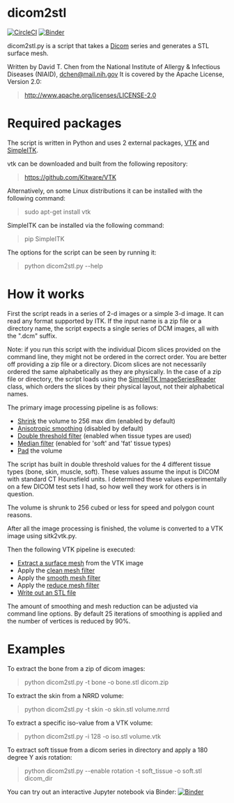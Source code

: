 dicom2stl
=========

[![CircleCI](https://circleci.com/gh/dave3d/dicom2stl.svg?style=svg)](https://circleci.com/gh/dave3d/dicom2stl)
[![Binder](https://mybinder.org/badge_logo.svg)](https://mybinder.org/v2/gh/dave3d/dicom2stl/master?filepath=examples%2FIsosurface.ipynb)

dicom2stl.py is a script that takes a [Dicom](https://www.dicomstandard.org/about/)
series and generates a STL surface mesh.

Written by David T. Chen from the National Institute of Allergy & Infectious Diseases (NIAID), 
dchen@mail.nih.gov It is covered by the Apache License, Version 2.0:
> http://www.apache.org/licenses/LICENSE-2.0

Required packages
=================
The script is written in Python and uses 2 external packages, [VTK](https://vtk.org) and [SimpleITK](https://simpleitk.readthedocs.io/en/master/).

vtk can be downloaded and built from the following repository:
> https://github.com/Kitware/VTK

Alternatively, on some Linux distributions it can be installed with the following command:
> sudo apt-get install vtk

SimpleITK can be installed via the following command:
> pip SimpleITK

The options for the script can be seen by running it:
> python dicom2stl.py --help


How it works
============
First the script reads in a series of 2-d images or a simple 3-d image.  It can read
any format supported by ITK.  If the input name is a zip file or a directory name,
the script expects a single series of DCM images, all with the ".dcm" suffix.

Note: if you run this script with the individual Dicom slices provided on the
command line, they might not be ordered in the correct order.  You are better
off providing a zip file or a directory.  Dicom slices are not necessarily
ordered the same alphabetically as they are physically.  In the case of a zip file
or directory, the script loads using the
[SimpleITK ImageSeriesReader](https://simpleitk.readthedocs.io/en/master/Examples/DicomSeriesReader/Documentation.html)
class, which orders the slices by their physical layout, not their alphabetical names.

The primary image processing pipeline is as follows:
* [Shrink](https://itk.org/SimpleITKDoxygen/html/classitk_1_1simple_1_1ShrinkImageFilter.html) the volume to 256 max dim (enabled by default)
* [Anisotropic smoothing](https://itk.org/SimpleITKDoxygen/html/classitk_1_1simple_1_1CurvatureAnisotropicDiffusionImageFilter.html) (disabled by default)
* [Double threshold filter](https://itk.org/SimpleITKDoxygen/html/classitk_1_1simple_1_1DoubleThresholdImageFilter.html) (enabled when tissue types are used)
* [Median filter](https://itk.org/SimpleITKDoxygen/html/classitk_1_1simple_1_1MedianImageFilter.html) (enabled for 'soft' and 'fat' tissue types)
* [Pad](https://itk.org/SimpleITKDoxygen/html/classitk_1_1simple_1_1ConstantPadImageFilter.html) the volume

The script has built in double threshold values for the 4 different tissue types (bone, skin, muscle, soft).
These values assume the input is DICOM with standard CT Hounsfield units.  I determined these values experimentally
on a few DICOM test sets I had, so how well they work for others is in question.

The volume is shrunk to 256 cubed or less for speed and polygon count reasons.

After all the image processing is finished, the volume is converted to a VTK image using sitk2vtk.py.

Then the following VTK pipeline is executed:
* [Extract a surface mesh](https://vtk.org/doc/nightly/html/classvtkContourFilter.html) from the VTK image
* Apply the [clean mesh filter](https://vtk.org/doc/nightly/html/classvtkCleanPolyData.html)
* Apply the [smooth mesh filter](https://vtk.org/doc/nightly/html/classvtkSmoothPolyDataFilter.html)
* Apply the [reduce mesh filter](https://vtk.org/doc/nightly/html/classvtkQuadricDecimation.html)
* [Write out an STL file](https://vtk.org/doc/nightly/html/classvtkSTLWriter.html)

The amount of smoothing and mesh reduction can be adjusted via command line options.  By default
25 iterations of smoothing is applied and the number of vertices is reduced by 90%.


Examples
========

To extract the bone from a zip of dicom images:
> python dicom2stl.py -t bone -o bone.stl dicom.zip

To extract the skin from a NRRD volume:
> python dicom2stl.py -t skin -o skin.stl volume.nrrd

To extract a specific iso-value from a VTK volume:
> python dicom2stl.py -i 128 -o iso.stl volume.vtk

To extract soft tissue from a dicom series in directory and
apply a 180 degree Y axis rotation:
> python dicom2stl.py --enable rotation -t soft_tissue -o soft.stl dicom_dir

You can try out an interactive Jupyter notebook via Binder: [![Binder](https://mybinder.org/badge_logo.svg)](https://mybinder.org/v2/gh/dave3d/dicom2stl/master?filepath=examples%2FIsosurface.ipynb)
